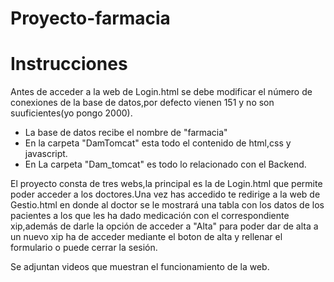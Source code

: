 # Proyecto-farmacia


# Instrucciones

Antes de acceder a la web de Login.html se debe modificar el número de conexiones de la base de datos,por defecto vienen 151 y no son suuficientes(yo pongo 2000).

- La base de datos recibe el nombre de "farmacia"
- En la carpeta "DamTomcat" esta todo el contenido de html,css y javascript.
- En La carpeta "Dam_tomcat" es todo lo relacionado con el Backend.

El proyecto consta de tres webs,la principal es la de Login.html que permite poder acceder a los doctores.Una vez has accedido te redirige a la web de Gestio.html en donde al doctor se  le mostrará una tabla con los datos de los pacientes a los que les ha dado medicación con el correspondiente xip,además de darle la opción de acceder a "Alta" para poder dar de alta a un nuevo xip ha de acceder mediante el boton de alta y rellenar el formulario o puede cerrar la sesión.


Se adjuntan videos que muestran el funcionamiento de la web.
